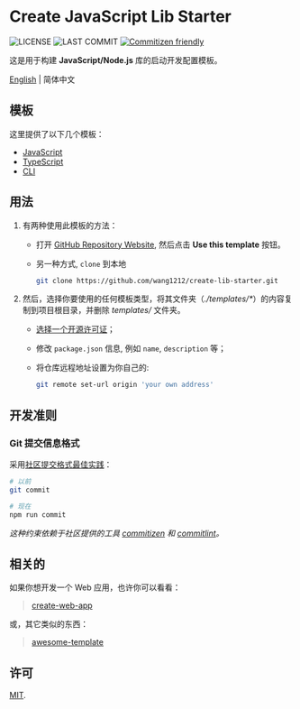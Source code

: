 # Create JavaScript Lib Starter

![LICENSE](https://badgen.net/github/license/wang1212/create-lib-starter)
![LAST COMMIT](https://badgen.net/github/last-commit/wang1212/create-lib-starter)
[![Commitizen friendly](https://img.shields.io/badge/commitizen-friendly-brightgreen.svg)](http://commitizen.github.io/cz-cli/)

这是用于构建 **JavaScript/Node.js** 库的启动开发配置模板。

[English](./README.md) | 简体中文

## 模板

这里提供了以下几个模板：

- [JavaScript](./templates/javascript/)
- [TypeScript](./templates/typescript/)
- [CLI](./templates/cli/)

## 用法

1. 有两种使用此模板的方法：

   - 打开 [GitHub Repository Website](https://github.com/wang1212/create-lib-starter), 然后点击 **Use this template** 按钮。

   - 另一种方式, `clone` 到本地

     ```bash
     git clone https://github.com/wang1212/create-lib-starter.git
     ```

2. 然后，选择你要使用的任何模板类型，将其文件夹（_./templates/\*_）的内容复制到项目根目录，并删除 _templates/_ 文件夹。

   - [选择一个开源许可证](https://choosealicense.com/)；

   - 修改 `package.json` 信息, 例如 `name`, `description` 等；

   - 将仓库远程地址设置为你自己的:

     ```bash
     git remote set-url origin 'your own address'
     ```

## 开发准则

### Git 提交信息格式

采用[社区提交格式最佳实践](https://www.conventionalcommits.org/)：

```bash
# 以前
git commit

# 现在
npm run commit
```

_这种约束依赖于社区提供的工具 [commitizen](http://commitizen.github.io/cz-cli/) 和 [commitlint](https://commitlint.js.org/)。_

## 相关的

如果你想开发一个 Web 应用，也许你可以看看：

> [create-web-app](https://github.com/wang1212/create-web-app)

或，其它类似的东西：

> [awesome-template](https://github.com/wang1212/awesome-template)

## 许可

[MIT](./LICENSE).

